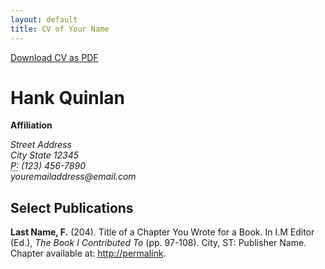 ```yaml
---
layout: default
title: CV of Your Name
---
```


[Download CV as PDF](#)

# Hank Quinlan

**Affiliation**<br>
<address>
Street Address<br>
City State 12345<br>
<abbr title="phone">P:</abbr> (123) 456-7890<br>
<span class="obfuscate">youremailaddress@email.com</span>
</address>

## Select Publications

**Last Name, F.** (204). Title of a Chapter You Wrote for a Book. In I.M Editor (Ed.), *The Book I Contributed To* (pp. 97-108). City, ST: Publisher Name. Chapter available at: <http://permalink>.
